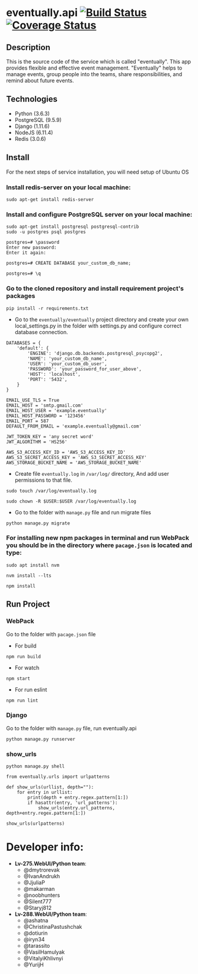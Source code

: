 # eventually.api [![Build Status](https://travis-ci.org/lv275python/eventually.api.svg?branch=dev)](https://travis-ci.org/lv275python/eventually.api) [![Coverage Status](https://coveralls.io/repos/github/lv275python/eventually.api/badge.svg)](https://coveralls.io/github/lv275python/eventually.api)

## Description
This is the source code of the service which is called "eventually". This app provides flexible and effective event management. "Eventually" helps to manage events, group people into the teams, share responsibilities, and remind about future events.

## Technologies
* Python (3.6.3)
* PostgreSQL (9.5.9)
* Django (1.11.6)
* NodeJS (6.11.4)
* Redis (3.0.6)

## Install
For the next steps of service installation, you will need setup of Ubuntu OS

### Install redis-server on your local machine:
```
sudo apt-get install redis-server
```

### Install and configure PostgreSQL server on your local machine:
```
sudo apt-get install postgresql postgresql-contrib
sudo -u postgres psql postgres

postgres=# \password
Enter new password:
Enter it again:

postgres=# CREATE DATABASE your_custom_db_name;

postgres=# \q
```


### Go to the cloned repository and install requirement project's packages
```
pip install -r requirements.txt
```

* Go to the `eventually/eventually` project directory and create your own local_settings.py in the folder with settings.py and configure correct database connection.
```
DATABASES = {
    'default': {
        'ENGINE': 'django.db.backends.postgresql_psycopg2',
        'NAME': 'your_custom_db_name',
        'USER': 'your_custom_db_user',
        'PASSWORD': 'your_password_for_user_above',
        'HOST': 'localhost',
        'PORT': '5432',
    }
}

EMAIL_USE_TLS = True
EMAIL_HOST = 'smtp.gmail.com'
EMAIL_HOST_USER = 'example.eventually'
EMAIL_HOST_PASSWORD = '123456'
EMAIL_PORT = 587
DEFAULT_FROM_EMAIL = 'example.eventually@gmail.com'

JWT_TOKEN_KEY = 'any secret word'
JWT_ALGORITHM = 'HS256'

AWS_S3_ACCESS_KEY_ID = 'AWS_S3_ACCESS_KEY_ID'
AWS_S3_SECRET_ACCESS_KEY = 'AWS_S3_SECRET_ACCESS_KEY'
AWS_STORAGE_BUCKET_NAME = 'AWS_STORAGE_BUCKET_NAME'
```

* Create file `eventually.log` in `/var/log/` directory, And add user permissions to that file.
```
sudo touch /var/log/eventually.log

sudo chown -R $USER:$USER /var/log/eventually.log
```

* Go to the folder with `manage.py` file and run migrate files
```
python manage.py migrate
```

### For installing new npm packages in terminal and run WebPack you should be in the directory where `pacage.json` is located and type:

```
sudo apt install nvm

nvm install --lts

npm install
```

## Run Project
### WebPack
Go to the folder with `pacage.json` file
* For build
``` 
npm run build 
```
* For watch
```
npm start
```
* For run eslint 
```
npm run lint 
```


### Django
Go to the folder with `manage.py` file, run eventually.api 
```
python manage.py runserver
```

### show_urls

```python manage.py shell```

```
from eventually.urls import urlpatterns

def show_urls(urllist, depth=""):
    for entry in urllist:
        print(depth + entry.regex.pattern[1:])
        if hasattr(entry, 'url_patterns'):
            show_urls(entry.url_patterns, depth+entry.regex.pattern[1:])

show_urls(urlpatterns)
```

# Developer info:
  * **Lv-275.WebUI/Python team**:
    - @dmytrorevak
    - @IvanAndrukh
    - @JjuliaP
    - @makarman
    - @noobhunters
    - @Silent777
    - @Staryj812
  * **Lv-288.WebUI/Python team**:
    - @ashatna
    - @ChristinaPastushchak
    - @dotiurin
    - @iryn34
    - @tarassito
    - @VasilHamulyak
    - @VitalyiKhlivnyi
    - @YurijH
